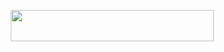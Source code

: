 <p align="center"><a href="https://heroku.com/deploy?template=https://github.com/TheTeleGramDon/private-music">
  <img src="https://img.shields.io/badge/Deploy%20To%20Heroku-aqua?style=flat&logo=heroku" width="325" height="50.100" /></a></p>

